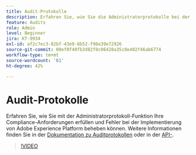 ```yaml
---
title: Audit-Protokolle
description: Erfahren Sie, wie Sie die Administratorprotokolle bei der Compliance und der Behebung von Fehlern bei der Implementierung von Adobe Experience Platform unterstützen können.
feature: Audits
role: Admin
level: Beginner
jira: KT-9934
exl-id: af2c7ec3-82bf-43e9-8b52-f90a39e72926
source-git-commit: 00ef0f40fb3d82f0c06428a35c0e402f46ab6774
workflow-type: tm+mt
source-wordcount: '61'
ht-degree: 42%

---
```


# Audit-Protokolle

Erfahren Sie, wie Sie mit der Administratorprotokoll-Funktion Ihre Compliance-Anforderungen erfüllen und Fehler bei der Implementierung von Adobe Experience Platform beheben können. Weitere Informationen finden Sie in der [Dokumentation zu Auditprotokollen](https://experienceleague.adobe.com/docs/experience-platform/landing/governance-privacy-security/audit-logs/overview.html?lang=de) oder in der [API-](https://developer.adobe.com/experience-platform-apis/references/audit-query/).

>[!VIDEO](https://video.tv.adobe.com/v/341450?learn=on)

